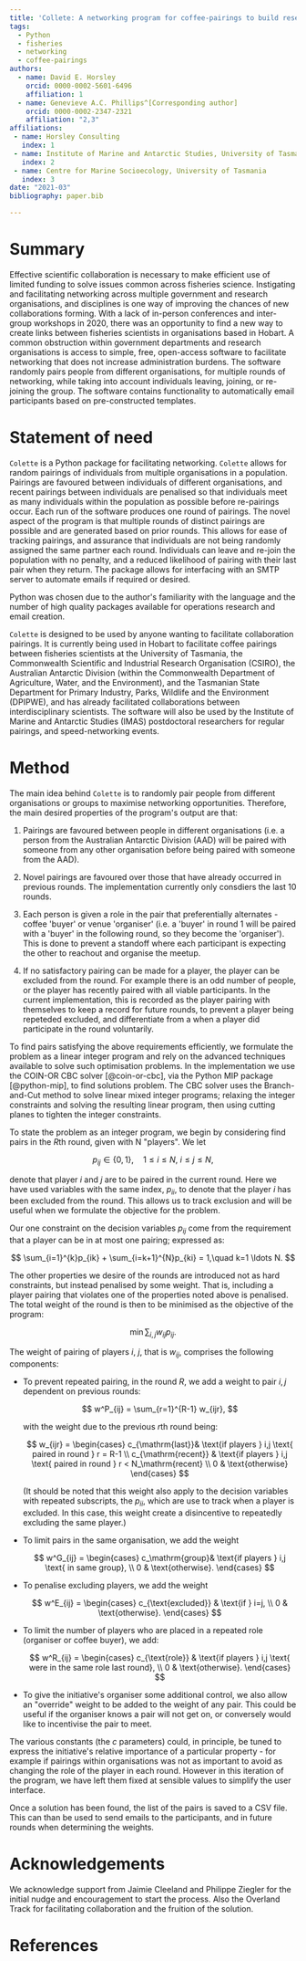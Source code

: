 ```yaml
---
title: 'Collete: A networking program for coffee-pairings to build research connections'
tags:
  - Python
  - fisheries
  - networking
  - coffee-pairings
authors:
  - name: David E. Horsley 
    orcid: 0000-0002-5601-6496
    affiliation: 1
  - name: Genevieve A.C. Phillips^[Corresponding author]
    orcid: 0000-0002-2347-2321
    affiliation: "2,3"
affiliations:
 - name: Horsley Consulting
   index: 1
 - name: Institute of Marine and Antarctic Studies, University of Tasmania
   index: 2
 - name: Centre for Marine Socioecology, University of Tasmania
   index: 3
date: "2021-03"
bibliography: paper.bib

---
```


# Summary

Effective scientific collaboration is necessary to make efficient use of
limited funding to solve issues common across fisheries science. Instigating
and facilitating networking across multiple government and research
organisations, and disciplines is one way of improving the chances of new
collaborations forming. With a lack of in-person conferences and inter-group
workshops in 2020, there was an opportunity to find a new way to create links
between fisheries scientists in organisations based in Hobart. A common
obstruction within government departments and research organisations is access
to simple, free, open-access software to facilitate networking that does not
increase administration burdens. The software randomly pairs people from
different organisations, for multiple rounds of networking, while taking into
account individuals leaving, joining, or re-joining the group. The software contains functionality
to automatically email participants based on pre-constructed templates.

# Statement of need

`Colette` is a Python package for facilitating networking. `Colette` allows
for random pairings of individuals from multiple organisations in a
population. Pairings are favoured between individuals of different
organisations, and recent pairings between individuals are penalised so that
individuals meet as many individuals within the population as possible before
re-pairings occur. Each run of
the software produces one round of pairings. The novel aspect of the
program is that multiple rounds of distinct pairings are possible and are generated
based on prior rounds. This allows for ease of tracking pairings,
and assurance that individuals are not being randomly assigned the same
partner each round. Individuals can leave and re-join the population with no penalty,
and a reduced likelihood of pairing with their last pair when they return.
The package allows for interfacing with an SMTP server to automate emails if
required or desired.

Python was chosen due to the author's familiarity with the language and the
number of high quality packages available for operations research and email
creation.

`Colette` is designed to be used by anyone wanting to facilitate
collaboration pairings. It is currently being used in Hobart to facilitate
coffee pairings between fisheries scientists at the University of Tasmania,
the Commonwealth Scientific and Industrial Research Organisation (CSIRO), the
Australian Antarctic Division (within the Commonwealth Department of
Agriculture, Water, and the Environment), and the Tasmanian State Department
for Primary Industry, Parks, Wildlife and the Environment (DPIPWE), and has
already facilitated collaborations between interdisciplinary scientists. The
software will also be used by the Institute of Marine and Antarctic Studies
(IMAS) postdoctoral researchers for regular pairings, and speed-networking
events.

# Method

The main idea behind `Colette` is to randomly pair people from different
organisations or groups to maximise networking opportunities. Therefore, the
main desired properties of the program's output are that:

1)  Pairings are favoured between people in different organisations (i.e. a
    person from the Australian Antarctic Division (AAD) will be paired with
    someone from any other organisation before being paired with someone from
    the AAD).

2)  Novel pairings are favoured over those that have already occurred in
    previous rounds. The implementation currently only consdiers the last 10 rounds.

3)  Each person is given a role in the pair that preferentially alternates -
    coffee 'buyer' or venue 'organiser' (i.e. a 'buyer' in round 1 will be
    paired with a 'buyer' in the following round, so they become the
    'organiser'). This is done to prevent a standoff where each participant is expecting
    the other to reachout and organise the meetup.

4)  If no satisfactory pairing can be made for a player, the player can be
    excluded from the round. For example there is an odd number of people, or
    the player has recently paired with all viable participants. In the current
    implementation, this is recorded as the player pairing with themselves to
    keep a record for future rounds, to prevent a player being repeteded
    excluded, and differentiate from a when a player did participate in the
    round voluntarily.

To find pairs satisfying the above requirements efficiently, we formulate the
problem as a linear integer program and rely on the advanced techniques
available to solve such optimisation problems. In the implementation
we use the COIN-OR CBC solver [@coin-or-cbc], via the Python MIP package
[@python-mip], to find solutions problem. The CBC solver uses the
Branch-and-Cut method to solve linear mixed integer programs; relaxing the
integer constraints and solving the resulting linear program, then using
cutting planes to tighten the integer constraints.

To state the problem as an integer program, we begin by considering find 
pairs in the $R$th round, given with N "players". We let

$$
p_{ij} \in \{0,1\}, \quad 1\le i \le N,\ i \le j \le N,
$$

denote that player $i$ and $j$ are to be paired in the current round.
Here we have used variables with the same index, $p_{ii}$, to denote that the
player $i$ has been excluded from the round. This allows us to track exclusion
and will be useful when we formulate the objective for the problem.

Our one constraint on the decision variables $p_{ij}$ come from the requirement that
a player can be in at most one pairing; expressed as:

$$
\sum_{i=1}^{k}p_{ik} + \sum_{i=k+1}^{N}p_{ki} = 1,\quad k=1 \ldots N.
$$

The other properties we desire of the rounds are introduced not as hard
constraints, but instead penalised by some weight. That is, including a
player pairing that violates one of the properties noted above is penalised.
The total weight of the round is then to be minimised as the objective of the
program: 

$$
  \min \sum_{i,j} w_{ij}p_{ij}.
$$

The weight of pairing of players $i$, $j$, that is $w_{ij}$, comprises the
following components:

- To prevent repeated pairing, in the round $R$, we add a weight to pair $i,j$
  dependent on previous rounds:

  $$ 
  w^P_{ij} = \sum_{r=1}^{R-1} w_{ijr},
  $$

  with the weight due to the previous $r$th round being:

  $$
    w_{ijr} = 
    \begin{cases} 
    c_{\mathrm{last}}& \text{if players } i,j \text{ paired in round } r = R-1 \\
    c_{\mathrm{recent}}   & \text{if players } i,j \text{ paired in round } r <  N_\mathrm{recent} \\
    0       & \text{otherwise}
    \end{cases}
  $$

  (It should be noted that this weight also apply to the decision variables
  with repeated subscripts, the $p_{ii}$, which are use to track when a player
  is excluded. In this case, this weight create a disincentive to repeatedly
  excluding the same player.) 

- To limit pairs in the same organisation, we add the weight 

  $$ 
  w^G_{ij} = 
    \begin{cases} 
    c_\mathrm{group}& \text{if players } i,j \text{ in same group}, \\
    0       & \text{otherwise}.
    \end{cases}
  $$

- To penalise excluding players, we add the weight

  $$ 
  w^E_{ij} = 
    \begin{cases} 
    c_{\text{excluded}} & \text{if } i=j, \\
    0       & \text{otherwise}.
    \end{cases}
  $$

- To limit the number of players who are placed in a repeated role (organiser or coffee buyer), we add:

  $$
    w^R_{ij} =  
    \begin{cases} 
    c_{\text{role}} & \text{if players } i,j \text{ were in the same role last round}, \\
    0       & \text{otherwise}.
    \end{cases}
  $$

- To give the initiative's organiser some additional control, we also allow an
  "override" weight to be added to the weight of any pair. This could be useful
  if the organiser knows a pair will not get on, or conversely would like to
  incentivise the pair to meet.


The various constants (the $c$ parameters) could, in principle, be tuned to
express the initiative's relative importance of a particular
property - for example if pairings within organisations was not as important to
avoid as changing the role of the player in each round. However in this
iteration of the program, we have left them fixed at sensible values to
simplify the user interface.

Once a solution has been found, the list of the pairs is saved to a CSV file.
This can than be used to send emails to the participants, and in 
future rounds when determining the weights.


# Acknowledgements

We acknowledge support from Jaimie Cleeland and Philippe Ziegler for the
initial nudge and encouragement to start the process. Also the Overland Track
for facilitating collaboration and the fruition of the solution.

# References
